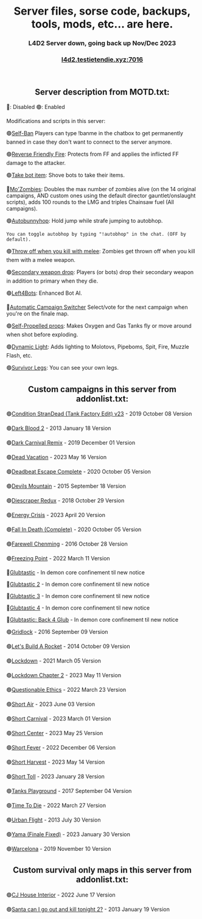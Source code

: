 
<h1 align="center">Server files, sorse code, backups, tools, mods, etc... are here.</h1>

<h3 align="center">L4D2 Server down, going back up Nov/Dec 2023</h3>
<h3 align="center"><a href="https://intradeus.github.io/http-protocol-redirector?r=steam://connect/l4d2.testietendie.xyz:7016">l4d2.testietendie.xyz:7016</a></h3>

​
<h2 align="center">Server description from MOTD.txt:</h2>

🔴: Disabled
🟢: Enabled

Modifications and scripts in this server:

🟢[Self-Ban](https://github.com/TestieTendie/Self-Ban-Sourcemod) Players can type !banme in the chatbox to get permanently banned in case they don't want to connect to the server anymore.

🟢[Reverse Friendly Fire](https://forums.alliedmods.net/showthread.php?t=329035): Protects from FF and applies the inflicted FF damage to the attacker.

🟢[Take bot item](https://steamcommunity.com/sharedfiles/filedetails/?id=2262433022): Shove bots to take their items.

🔴[Mo'Zombies](https://steamcommunity.com/sharedfiles/filedetails/?id=2965124381): Doubles the max number of zombies alive (on the 14 original campaigns, AND custom ones using the default director gauntlet/onslaught scripts), adds 100 rounds to the LMG and triples Chainsaw fuel (All campaigns).

🟢[Autobunnyhop](https://github.com/TestieTendie/sm_bhop_disabled_by_default): Hold jump while strafe jumping to autobhop.
    
    You can toggle autobhop by typing "!autobhop" in the chat. (OFF by default).
  
🟢[Throw off when you kill with melee](https://steamcommunity.com/sharedfiles/filedetails/?id=2612799484): Zombies get thrown off when you kill them with a melee weapon.

🟢[Secondary weapon drop](https://steamcommunity.com/sharedfiles/filedetails/?id=2608563050): Players (or bots) drop their secondary weapon in addition to primary when they die.

🟢[Left4Bots](https://steamcommunity.com/sharedfiles/filedetails/?id=2279814689): Enhanced Bot AI.

🔴[Automatic Campaign Switcher](https://forums.alliedmods.net/showthread.php?t=308708) Select/vote for the next campaign when you're on the finale map.

🟢[Self-Propelled props](https://steamcommunity.com/sharedfiles/filedetails/?id=2682057528): Makes Oxygen and Gas Tanks fly or move around when shot before exploding.

🟢[Dynamic Light](https://steamcommunity.com/sharedfiles/filedetails/?id=2261165699): Adds lighting to Molotovs, Pipeboms, Spit, Fire, Muzzle Flash, etc.

🟢[Survivor Legs](https://forums.alliedmods.net/showthread.php?t=299560): You can see your own legs.

<h2 align="center">Custom campaigns in this server from addonlist.txt:</h2>

🟢[Condition StranDead (Tank Factory Edit) v23](https://steamcommunity.com/sharedfiles/filedetails/?id=1857716974) - 2019 October 08 Version

🟢[Dark Blood 2](https://steamcommunity.com/sharedfiles/filedetails/?id=121175467) - 2013 January 18 Version

🟢[Dark Carnival Remix](https://steamcommunity.com/sharedfiles/filedetails/?id=1575673903) - 2019 December 01 Version

🟢[Dead Vacation](https://steamcommunity.com/sharedfiles/filedetails/?id=2034272611&searchtext=dead+vacation) - 2023 May 16 Version

🟢[Deadbeat Escape Complete](https://steamcommunity.com/sharedfiles/filedetails/?id=2249227977) - 2020 October 05 Version

🟢[Devils Mountain](https://steamcommunity.com/sharedfiles/filedetails/?id=316053033) - 2015 September 18 Version

🟢[Diescraper Redux](https://steamcommunity.com/sharedfiles/filedetails/?id=121116980) - 2018 October 29 Version

🟢[Energy Crisis](https://steamcommunity.com/sharedfiles/filedetails/?id=526660543&searchtext=energy+crisis) - 2023 April 20 Version

🟢[Fall In Death (Complete)](https://steamcommunity.com/sharedfiles/filedetails/?id=2248464111) - 2020 October 05 Version

🟢[Farewell Chenming](https://steamcommunity.com/sharedfiles/filedetails/?id=788564919) - 2016 October 28 Version

🟢[Freezing Point](https://steamcommunity.com/sharedfiles/filedetails/?id=2777330080) - 2022 March 11 Version

🔴[Glubtastic](https://steamcommunity.com/sharedfiles/filedetails/?id=2031028789) - In demon core confinement til new notice

🔴[Glubtastic 2](https://steamcommunity.com/sharedfiles/filedetails/?id=2066106924) - In demon core confinement til new notice

🔴[Glubtastic 3](https://steamcommunity.com/sharedfiles/filedetails/?id=2139756699) - In demon core confinement til new notice

🔴[Glubtastic 4](https://steamcommunity.com/sharedfiles/filedetails/?id=2459037122) - In demon core confinement til new notice

🔴[Glubtastic: Back 4 Glub](https://steamcommunity.com/sharedfiles/filedetails/?id=2795386618) - In demon core confinement til new notice

🟢[Gridlock](https://steamcommunity.com/sharedfiles/filedetails/?id=760657091&searchtext=gridlock) - 2016 September 09 Version

🟢[Let's Build A Rocket](https://steamcommunity.com/sharedfiles/filedetails/?id=324500451&searchtext=let%27s+build+a+rocket) - 2014 October 09 Version

🟢[Lockdown](https://steamcommunity.com/sharedfiles/filedetails/?id=2108461892&searchtext=lockdown) - 2021 March 05 Version

🟢[Lockdown Chapter 2](https://steamcommunity.com/sharedfiles/filedetails/?id=2966368692&searchtext=lockdown) - 2023 May 11 Version

🟢[Questionable Ethics](https://steamcommunity.com/sharedfiles/filedetails/?l=english&id=2783476025) - 2022 March 23 Version

🟢[Short Air](https://steamcommunity.com/sharedfiles/filedetails/?id=2984318239) - 2023 June 03 Version

🟢[Short Carnival](https://steamcommunity.com/sharedfiles/filedetails/?id=2891186891) - 2023 March 01 Version

🟢[Short Center](https://steamcommunity.com/sharedfiles/filedetails/?id=2889815043) - 2023 May 25 Version

🟢[Short Fever](https://steamcommunity.com/sharedfiles/filedetails/?id=2893158415) - 2022 December 06 Version

🟢[Short Harvest](https://steamcommunity.com/sharedfiles/filedetails/?id=2942224106) - 2023 May 14 Version

🟢[Short Toll](https://steamcommunity.com/sharedfiles/filedetails/?id=2919958599) - 2023 January 28 Version

🟢[Tanks Playground](https://steamcommunity.com/sharedfiles/filedetails/?id=121108123) - 2017 September 04 Version

🟢[Time To Die](https://steamcommunity.com/sharedfiles/filedetails/?id=2257961887) - 2022 March 27 Version

🟢[Urban Flight](https://steamcommunity.com/sharedfiles/filedetails/?id=121086524) - 2013 July 30 Version

🟢[Yama (Finale Fixed)](https://steamcommunity.com/sharedfiles/filedetails/?id=2498978864) - 2023 January 30 Version

🟢[Warcelona](https://steamcommunity.com/sharedfiles/filedetails/?id=1910147798) - 2019 November 10 Version

<h2 align="center">Custom survival only maps in this server from addonlist.txt:</h2>

🟢[CJ House Interior](https://steamcommunity.com/sharedfiles/filedetails/?id=2790545702) - 2022 June 17 Version

🟢[Santa can I go out and kill tonight 2?](https://steamcommunity.com/sharedfiles/filedetails/?id=121460643) - 2013 January 19 Version
